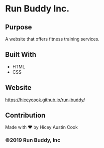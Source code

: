 # Run Buddy Inc.

## Purpose
A website that offers fitness training services.

## Built With
* HTML
* CSS

## Website
https://hiceycook.github.io/run-buddy/

## Contribution
Made with ❤️ by Hicey Austin Cook

### ©️2019 Run Buddy, Inc 
